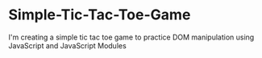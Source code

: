 # Simple-Tic-Tac-Toe-Game
I'm creating a simple tic tac toe game to practice DOM manipulation using JavaScript and JavaScript Modules
